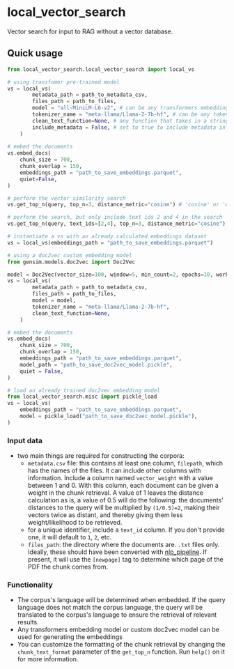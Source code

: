 # local_vector_search
Vector search for input to RAG without a vector database.

## Quick usage
```py
from local_vector_search.local_vector_search import local_vs# using transfomer pre-trained model
vs = local_vs(        metadata_path = path_to_metadata_csv,        files_path = path_to_files,        model = "all-MiniLM-L6-v2", # can be any transformers embedding model, https://huggingface.co/sentence-transformers        tokenizer_name = "meta-llama/Llama-2-7b-hf", # can be any tokenizer model, for tokenizing and getting appropriate chunk sizes according to tokens, https://huggingface.co/docs/transformers/model_doc/auto        clean_text_function=None, # any function that takes in a string and outputs a string, in case you want to edit the queries for searching the vector database
        include_metadata = False, # set to true to include metadata in the chunks, so they will be searched as well    )
    
# embed the documents
vs.embed_docs(
	chunk_size = 700, 
	chunk_overlap = 150, 
	embeddings_path = "path_to_save_embeddings.parquet",
	quiet=False,
)

# perform the vector similarity search
vs.get_top_n(query, top_n=3, distance_metric="cosine") # 'cosine' or 'euclidean'

# perform the search, but only include text ids 2 and 4 in the search
vs.get_top_n(query, text_ids=[2,4], top_n=3, distance_metric="cosine") # 'cosine' or 'euclidean'

# instantiate a vs with an already calculated embeddings dataset
vs = local_vs(embeddings_path = "path_to_save_embeddings.parquet")

# using a doc2vec custom embedding model
from gensim.models.doc2vec import Doc2Vecmodel = Doc2Vec(vector_size=100, window=5, min_count=2, epochs=10, workers=4)
vs = local_vs(        metadata_path = path_to_metadata_csv,        files_path = path_to_files,        model = model,        tokenizer_name = "meta-llama/Llama-2-7b-hf",        clean_text_function=None,    )# embed the documents
vs.embed_docs(
	chunk_size = 700, 
	chunk_overlap = 150, 
	embeddings_path = "path_to_save_embeddings.parquet",
	model_path = "path_to_save_doc2vec_model.pickle", 
	quiet = False,
)# load an already trained doc2vec embedding model
from local_vector_search.misc import pickle_loadvs = local_vs(
	embeddings_path = "path_to_save_embeddings.parquet",
	model = pickle_load("path_to_save_doc2vec_model.pickle"),
)
```

### Input data
- two main things are required for constructing the corpora:
	- `metadata.csv` file: this contains at least one column, `filepath`, which has the names of the files. It can include other columns with information. Include a column named `vector_weight` with a value between 1 and 0. With this column, each document can be given a weight in the chunk retrieval. A value of 1 leaves the distance calculation as is, a value of 0.5 will do the following: the documents' distances to the query will be multiplied by `(1/0.5)=2`, making their vectors twice as distant, and thereby giving them less weight/likelihood to be retrieved.
	- for a unique identifier, include a `text_id` column. If you don't provide one, it will default to `1`, `2`, etc.
	- `files_path`: the directory where the documents are. `.txt` files only. Ideally, these should have been converted with [nlp_pipeline](https://github.com/dhopp1/nlp_pipeline). If present, it will use the `[newpage]` tag to determine which page of the PDF the chunk comes from.

### Functionality
- The corpus's language will be determined when embedded. If the query language does not match the corpus language, the query will be translated to the corpus's language to ensure the retrieval of relevant results.
- Any transformers embedding model or custom doc2vec model can be used for generating the embeddings
- You can customize the formatting of the chunk retrieval by changing the `chunk_text_format` parameter of the `get_top_n` function. Run `help()` on it for more information.